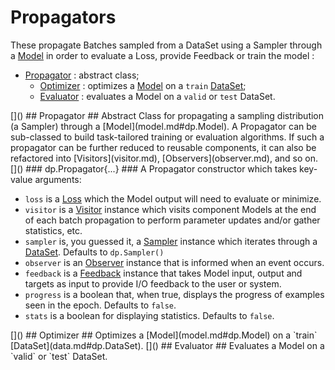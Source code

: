 # Propagators #
These propagate Batches sampled from a DataSet using a Sampler through a 
[Model](model.md#dp.Model) in order to evaluate a Loss, provide Feedback or
train the model :

  * [Propagator](#dp.Propagator) : abstract class;
    * [Optimizer](#dp.Optimizer) : optimizes a [Model](model.md#dp.Model) on a `train` [DataSet](data.md#dp.DataSet);
    * [Evaluator](#dp.Evaluator) : evaluates a Model on a `valid` or `test` DataSet.

<a name="dp.Propagator"/>
[]()
## Propagator ##
Abstract Class for propagating a sampling distribution (a Sampler) through a 
[Model](model.md#dp.Model). A Propagator can be sub-classed to build task-tailored 
training or evaluation algorithms. If such a propagator can be further reduced 
to reusable components, it can also be refactored into [Visitors](visitor.md), 
[Observers](observer.md), and so on. 

<a name="dp.Propagator.__init"/>
[]()
### dp.Propagator{...} ###
A Propagator constructor which takes key-value arguments:
 
  * `loss` is a [Loss](loss.md#dp.Loss) which the Model output will need to evaluate or minimize.
  * `visitor` is a [Visitor](visitor.md#dp.Visitor) instance which visits component Models at the end of each batch propagation to perform parameter updates and/or gather statistics, etc.
  * `sampler` is, you guessed it, a [Sampler](data.md#dp.Sampler) instance which iterates through a [DataSet](data.md#dp.DataSet). Defaults to `dp.Sampler()`
  * `observer` is an [Observer](observer.md#dp.Observer) instance that is informed when an event occurs.
  * `feedback` is a [Feedback](feedback.md#dp.Feedback) instance that takes Model input, output and targets as input to provide I/O feedback to the user or system.
  * `progress` is a boolean that, when true, displays the progress of examples seen in the epoch. Defaults to `false`.
  * `stats` is a boolean for displaying statistics. Defaults to `false`.

<a name="dp.Optimizer"/>
[]()
## Optimizer ##
Optimizes a [Model](model.md#dp.Model) on a `train` [DataSet](data.md#dp.DataSet).

<a name="dp.Evaluator"/>
[]()
## Evaluator ##
Evaluates a Model on a `valid` or `test` DataSet.
